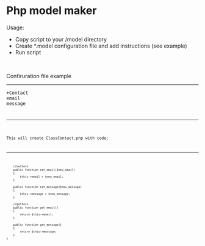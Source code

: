 <h1>Php model maker</h1>


<p>Usage:</p>
<ul>
	<li> Copy script to your /model directory </li>
	<li> Create *.model configuration file and add instructions (see example)</li>
	<li> Run script </li>
</ul>

<br>

<p>Confiruration file example</p>
<hr>
<pre><code>+Contact
email
message<code></pre>
<hr>

<p>This will create ClassContact.php with code: </p>
<hr>
<pre><code><?php
	class Contact
	{
		private $email;
		private $message;

		//setters
		public function set_email($new_email)
		{
			$this->email = $new_email;
		}

		public function set_message($new_message)
		{
			$this->message = $new_message;
		}

		//getters
		public function get_email()
		{
			return $this->email;
		}

		public function get_message()
		{
			return $this->message;
		}
	}
</code></pre>

